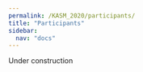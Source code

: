 ```yaml
---
permalink: /KASM_2020/participants/
title: "Participants"
sidebar:
  nav: "docs"
---
```


Under construction